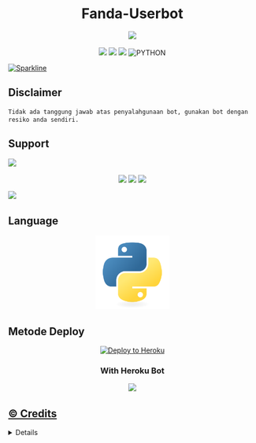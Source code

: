 <h1 align="center">Fanda-Userbot</h1>

<p align="center">
  <img src="https://telegra.ph/file/10c4e299d498c9d54e31c.jpg">
</p>

<p align="center">
    <a href="https://github.com/DIORrios285/Fanda-Userbot/commits/Fanda-Userbot"><img 
src="https://img.shields.io/github/last-commit/DIORrios285/Fanda-Userbot?color=ff0000&logo=github&logoColor=green&style=for-the-badge" /></a>
    <a href="https://github.com/DIORrios285/Fanda-Userbot"> <img 
src="https://img.shields.io/github/repo-size/DIORrios285/Fanda-Userbot?logo=github&logoColor=green&style=for-the-badge" /></a>
    <a href="https://pypi.org/project/Telethon/"><img 
src="https://img.shields.io/pypi/v/telethon?color=important&label=telethon&logo=python&logoColor=green&style=for-the-badge" /></a>
    <img alt="PYTHON" src="https://img.shields.io/badge/PYTHON-v3.9.6-purple?style=for-the-badge&logo=appveyor&logoColor=green"/>
    </p>

[![Sparkline](https://stars.medv.io/DIORrios285/DIOR-UBOT.svg)](https://stars.medv.io/DIORrios285/DIOR-UBOT)

<h2 align="left">Disclaimer</h3>

```
Tidak ada tanggung jawab atas penyalahgunaan bot, gunakan bot dengan resiko anda sendiri.
```

<h2 align="left">Support</h2>
<img src="https://user-images.githubusercontent.com/73097560/115834477-dbab4500-a447-11eb-908a-139a6edaec5c.gif">
    <p align="center"> 
    <a href="https://t.me/fandasupport" target="blank"><img src="https://img.icons8.com/nolan/55/telegram-app.png" /></a>
    <a href="https://t.me/fandaproject" target="blank"><img src="https://img.icons8.com/nolan/55/telegram-app.png" /></a>
    <a href="https://instagram.com/fatur.285" target="blank"><img src="https://img.icons8.com/nolan/55/instagram-new.png" /></a> </p>
<img src="https://user-images.githubusercontent.com/73097560/115834477-dbab4500-a447-11eb-908a-139a6edaec5c.gif">

## Language
<p align="center"> 
<a 
href="https://www.python.org" target="_blank"> <img 
src="https://raw.githubusercontent.com/devicons/devicon/master/icons/python/python-original.svg" alt="python" width="150" height="150"/> 
</a> </p>

<h2 align="left">Metode Deploy</h2>

<p align="center"><a href="https://github.com/DIORrios285/Fanda-Userbot"><img src="https://www.herokucdn.com/deploy/button.png" alt="Deploy to Heroku" target="_blank"/></a></p>
<h3 align="center">With Heroku Bot</h3>
<p align="center"><a href="https://telegram.dog/XTZ_HerokuBot?start=RElPUnJpb3MyODUvRmFuZGEtVXNlcmJvdCBGYW5kYS1Vc2VyYm90"><img src="https://img.shields.io/badge/Deploy%20Via%20Telegram-blue?style=for-the-badge&logo=telegram" width="215"/</a> </p>

## © Credits

</Click>

<details>
<summary><b>Details</b></summary>
<br>
Makasih banyak banget nih ya buat para suhu² dibawah:

*   [Fatur](https://github.com/DIORrios285/Fanda-Userbot) Fanda-Userbot
*   [Risman](https://github.com/mrismanaziz/Man-Userbot) Suhu-Userbot
*   [Kyy](https://github.com/muhammadrizky16/Kyy-Userbot) Kyy-Userbot
*   [Skyzu](https://github.com/Skyzu/skyzu-userbot) Skyzu-userbot
*   [Ira](https://github.com/zigaz23) Gada-Userbot
*   [Alfa](https://github.com/CoeF) Alfa-Userbot

*   DAN KEPADA SELURUH OWNER REPO USERBOT INDONESIA LAINNYA!..

Mohon maap banget nih yee yang gak di cantumin di credit 🙏

<a href="https://t.me/fandasupport"><img src="https://img.shields.io/badge/Join-Group%20Support-red.svg?style=for-the-badge&logo=Telegram"></a> <a href="https://t.me/asupanowo"><img src="https://img.shields.io/badge/Join-Updates%20Channel-white.svg?style=for-the-badge&logo=Telegram"></a>
